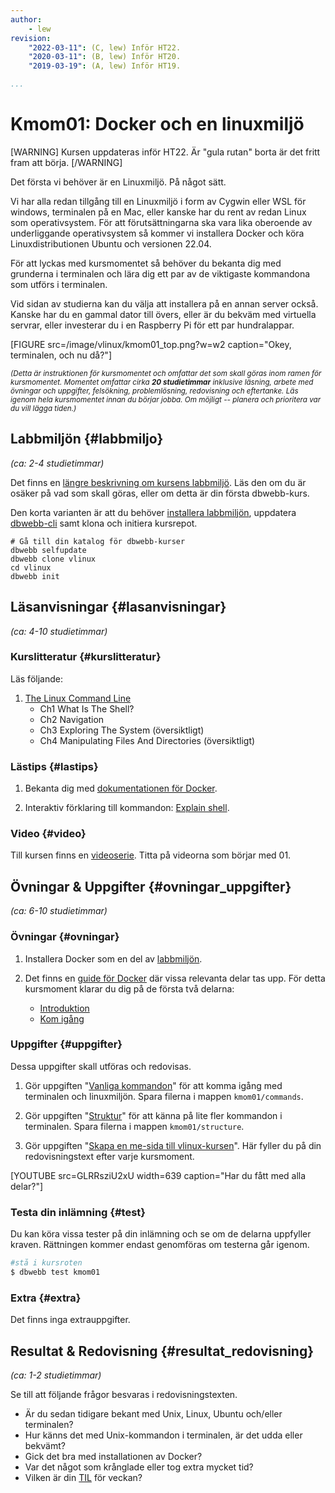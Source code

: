 ```yaml
---
author:
    - lew
revision:
    "2022-03-11": (C, lew) Inför HT22.
    "2020-03-11": (B, lew) Inför HT20.
    "2019-03-19": (A, lew) Inför HT19.

...
```

Kmom01: Docker och en linuxmiljö
==================================

[WARNING]
Kursen uppdateras inför HT22. Är "gula rutan" borta är det fritt fram att börja.
[/WARNING]

Det första vi behöver är en Linuxmiljö. På något sätt.

Vi har alla redan tillgång till en Linuxmiljö i form av Cygwin eller WSL för windows, terminalen på en Mac, eller kanske har du rent av redan Linux som operativsystem. För att förutsättningarna ska vara lika oberoende av underliggande operativsystem så kommer vi installera Docker och köra Linuxdistributionen Ubuntu och versionen 22.04.

För att lyckas med kursmomentet så behöver du bekanta dig med grunderna i terminalen och lära dig ett par av de viktigaste kommandona som utförs i terminalen.

Vid sidan av studierna kan du välja att installera på en annan server också. Kanske har du en gammal dator till övers, eller är du bekväm med virtuella servrar, eller investerar du i en Raspberry Pi för ett par hundralappar.



<!--more-->

[FIGURE src=/image/vlinux/kmom01_top.png?w=w2 caption="Okey, terminalen, och nu då?"]


<small><i>(Detta är instruktionen för kursmomentet och omfattar det som skall göras inom ramen för kursmomentet. Momentet omfattar cirka **20 studietimmar** inklusive läsning, arbete med övningar och uppgifter, felsökning, problemlösning, redovisning och eftertanke. Läs igenom hela kursmomentet innan du börjar jobba. Om möjligt -- planera och prioritera var du vill lägga tiden.)</i></small>



Labbmiljön  {#labbmiljo}
---------------------------------

*(ca: 2-4 studietimmar)*

Det finns en [längre beskrivning om kursens labbmiljö](./../installera-labbmiljo). Läs den om du är osäker på vad som skall göras, eller om detta är din första dbwebb-kurs.

Den korta varianten är att du behöver [installera labbmiljön](./../labbmiljo), uppdatera [dbwebb-cli](dbwebb-cli) samt klona och initiera kursrepot.

```text
# Gå till din katalog för dbwebb-kurser
dbwebb selfupdate
dbwebb clone vlinux
cd vlinux
dbwebb init
```



Läsanvisningar  {#lasanvisningar}
---------------------------------

*(ca: 4-10 studietimmar)*


### Kurslitteratur  {#kurslitteratur}

Läs följande:

1. [The Linux Command Line](kunskap/boken-the-linux-command-line)
    * Ch1 What Is The Shell?
    * Ch2 Navigation
    * Ch3 Exploring The System (översiktligt)
    * Ch4 Manipulating Files And Directories (översiktligt)



### Lästips {#lastips}

1. Bekanta dig med [dokumentationen för Docker](https://docs.docker.com/).

1. Interaktiv förklaring till kommandon: [Explain shell](https://explainshell.com/).



### Video {#video}

Till kursen finns en [videoserie](https://www.youtube.com/playlist?list=PLKtP9l5q3ce_XueavhyZ_udFDLVFaoVo5). Titta på videorna som börjar med 01.



Övningar & Uppgifter  {#ovningar_uppgifter}
-------------------------------------------

*(ca: 6-10 studietimmar)*



### Övningar {#ovningar}

1. Installera Docker som en del av [labbmiljön](kunskap/installera-virtualiseringsmiljon-docker).

1. Det finns en [guide för Docker](guide/docker) där vissa relevanta delar tas upp. För detta kursmoment klarar du dig på de första två delarna:

    * [Introduktion](guide/docker/introduktion)
    * [Kom igång](guide/docker/kom-igang)



### Uppgifter {#uppgifter}

Dessa uppgifter skall utföras och redovisas.

1. Gör uppgiften "[Vanliga kommandon](uppgift/vanliga-kommandon)" för att komma igång med terminalen och linuxmiljön. Spara filerna i mappen `kmom01/commands`.

1. Gör uppgiften "[Struktur](uppgift/struktur)" för att känna på lite fler kommandon i terminalen. Spara filerna i mappen `kmom01/structure`.

1. Gör uppgiften "[Skapa en me-sida till vlinux-kursen](uppgift/skapa-en-me-sida-till-vlinux-kursen)". Här fyller du på din redovisningstext efter varje kursmoment.


[YOUTUBE src=GLRRsziU2xU width=639 caption="Har du fått med alla delar?"]



### Testa din inlämning {#test}

Du kan köra vissa tester på din inlämning och se om de delarna uppfyller kraven. Rättningen kommer endast genomföras om testerna går igenom.

```bash
#stå i kursroten
$ dbwebb test kmom01
```



### Extra {#extra}

Det finns inga extrauppgifter.



Resultat & Redovisning  {#resultat_redovisning}
-----------------------------------------------

*(ca: 1-2 studietimmar)*

<!-- Läs [instruktionen om hur du skall redovisa](./../redovisa). -->

Se till att följande frågor besvaras i redovisningstexten.

* Är du sedan tidigare bekant med Unix, Linux, Ubuntu och/eller terminalen?
* Hur känns det med Unix-kommandon i terminalen, är det udda eller bekvämt?
* Gick det bra med installationen av Docker?
* Var det något som krånglade eller tog extra mycket tid?
* Vilken är din [TIL](https://dictionary.cambridge.org/dictionary/english/til) för veckan?
